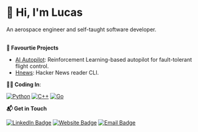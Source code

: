 

 
# 👋 Hi, I'm Lucas
An aerospace engineer and self-taught software developer. 
<br><br>

**🚀 Favourtie Projects** 
- [AI Autopilot][autopilot-link]: Reinforcement Learning-based autopilot for fault-tolerant flight control.
- [Hnews][hnews-link]: Hacker News reader CLI.

**👨‍💻 Coding In**:  

[![Python](https://img.shields.io/badge/-Python-2C2C2C?style=for-the-badge&logo=Python&logoColor=white)](https://www.python.org/)
[![C++](https://img.shields.io/badge/-C++-2C2C2C?style=for-the-badge&logo=c%2B%2B&logoColor=white)](https://isocpp.org/)
[![Go](https://img.shields.io/badge/-Go-2C2C2C?style=for-the-badge&logo=Go&logoColor=white)](https://golang.org/)

**📬 Get in Touch**

[![LinkedIn Badge][linkedin-badge]][linkedin-url]
[![Website Badge][website-badge]][website-url]
[![Email Badge][mail-badge]][mail-url]

[autopilot-link]: https://github.com/iamlucasvieira/HybridRL-FlightControl
[hnews-link]: https://github.com/iamlucasvieira/hnews

[linkedin-badge]: https://img.shields.io/badge/-LinkedIn-2C2C2C?style=for-the-badge&logo=Linkedin&logoColor=white
[linkedin-url]: https://www.linkedin.com/in/iamlucasvieira/
[website-badge]: https://img.shields.io/badge/-Website-2C2C2C?style=for-the-badge&logo=Google-Chrome&logoColor=white
[website-url]: lucasvieira.nl
[mail-badge]: https://img.shields.io/badge/-Email-2C2C2C?style=for-the-badge&logo=Gmail&logoColor=white
[mail-url]: mailto:lucas6eng@gmail.com
